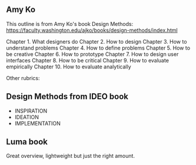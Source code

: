 ## Amy Ko

This outline is from Amy Ko's book Design Methods:
https://faculty.washington.edu/ajko/books/design-methods/index.html

Chapter 1. What designers do
Chapter 2. How to design
Chapter 3. How to understand problems
Chapter 4. How to define problems
Chapter 5. How to be creative
Chapter 6. How to prototype
Chapter 7. How to design user interfaces
Chapter 8. How to be critical
Chapter 9. How to evaluate empirically
Chapter 10. How to evaluate analytically

Other rubrics:

## Design Methods from IDEO book
- INSPIRATION
- IDEATION
- IMPLEMENTATION

## Luma book
Great overview, lightweight but just the right amount.

